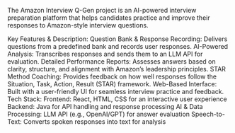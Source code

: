 The Amazon Interview Q-Gen project is an AI-powered interview preparation platform that helps candidates practice and improve their responses to Amazon-style interview questions.

Key Features & Description:
Question Bank & Response Recording: Delivers questions from a predefined bank and records user responses.
AI-Powered Analysis: Transcribes responses and sends them to an LLM API for evaluation.
Detailed Performance Reports: Assesses answers based on clarity, structure, and alignment with Amazon’s leadership principles.
STAR Method Coaching: Provides feedback on how well responses follow the Situation, Task, Action, Result (STAR) framework.
Web-Based Interface: Built with a user-friendly UI for seamless interview practice and feedback.
Tech Stack:
Frontend: React, HTML, CSS for an interactive user experience
Backend: Java for API handling and response processing
AI & Data Processing: LLM API (e.g., OpenAI/GPT) for answer evaluation
Speech-to-Text: Converts spoken responses into text for analysis
